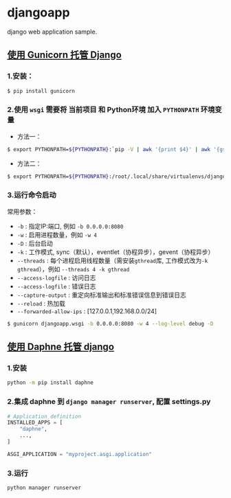# djangoapp
django web application sample.

## [使用 Gunicorn 托管 Django](https://docs.djangoproject.com/zh-hans/4.2/howto/deployment/wsgi/gunicorn/) 

### 1.安装：
```bash
$ pip install gunicorn
```

### 2.使用 `wsgi` 需要将 当前项目 和 Python环境 加入 `PYTHONPATH` 环境变量

* 方法一：
```bash
$ export PYTHONPATH=${PYTHONPATH}:`pip -V | awk '{print $4}' | awk '{gsub(/\/pip/,"");print}'`:`pwd`
```

* 方法二：
```bash
$ export PYTHONPATH=${PYTHONPATH}:/root/.local/share/virtualenvs/djangoapp-yg1Eq-7T/lib/python3.9/site-packages:/opt/djangoapp
```

### 3.运行命令启动

常用参数：

* `-b` : 指定IP:端口, 例如 `-b 0.0.0.0:8080`
* `-w` : 启用进程数量，例如 `-w 4`
* `-D` : 后台启动
* `-k` : 工作模式, sync（默认），eventlet（协程异步），gevent（协程异步）
* `--threads` : 每个进程启用线程数量（需安装`gthread`库, 工作模式改为`-k gthread`），例如 `--threads 4 -k gthread`
* `--access-logfile` : 访问日志
* `--access-logfile` : 错误日志
* `--capture-output` : 重定向标准输出和标准错误信息到错误日志
* `--reload` : 热加载
* `--forwarded-allow-ips` : [127.0.0.1,192.168.0.0/24]

```bash
$ gunicorn djangoapp.wsgi -b 0.0.0.0:8080 -w 4 --log-level debug -D 
```

## [使用 Daphne 托管 django](https://docs.djangoproject.com/en/4.2/howto/deployment/asgi/daphne/)

### 1.安装
```bash
python -m pip install daphne
```

### 2.集成 daphne 到 `django manager runserver`, 配置 settings.py
```python
# Application definition
INSTALLED_APPS = [
    "daphne",
    ...,
]

ASGI_APPLICATION = "myproject.asgi.application"
```

### 3.运行
```bash
python manager runserver
```